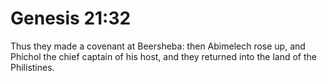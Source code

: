 # Genesis 21:32

Thus they made a covenant at Beersheba: then Abimelech rose up, and Phichol the chief captain of his host, and they returned into the land of the Philistines.
